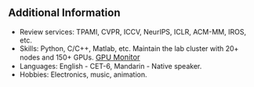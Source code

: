 ## Additional Information


<ul style="margin:0 0 0;">
  <li>Review services: TPAMI, CVPR, ICCV, NeurIPS, ICLR, ACM-MM, IROS, etc. </li>
  <li>Skills: Python, C/C++, Matlab, etc. Maintain the lab cluster with 20+ nodes and 150+ GPUs. <a href="https://github.com/danqu130/gpu-monitor" target="_blank" style="font-size:15px;"> GPU Monitor </a></li>
  <li>Languages: English - CET-6, Mandarin - Native speaker. </li>
  <li>Hobbies: Electronics, music, animation.  </li>
</ul>
